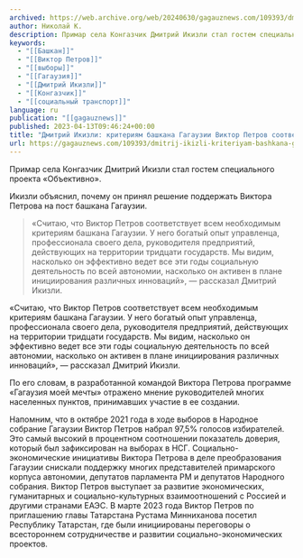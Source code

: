 ```yaml
---
archived: https://web.archive.org/web/20240630/gagauznews.com/109393/dmitrij-ikizli-kriteriyam-bashkana-gagauzii-viktor-petrov-sootvetstvuet-polnostyu.html
author: Николай К.
description: Примар села Конгазчик Дмитрий Икизли стал гостем специального проекта «Объективно». Икизли объяснил, почему он принял решение поддержать Виктора Петрова на пост башкана Гагаузии. «Считаю, что Виктор Петров соответствует всем необходимым критериям башкана Гагаузии. У него богатый опыт управленца, профессионала своего дела, руководителя предприятий, действующих на территории тридцати государств. Мы видим, насколько он эффективно ведет все эти годы социальную деятельность по всей автономии, насколько он активен в плане инициирования различных инноваций», — рассказал Дмитрий Икизли. По его словам, в разработанной командой Виктора Петрова программе «Гагаузия моей мечты» отражено мнение руководителей многих населенных пунктов, принимавших участие в ее создании. Напомним, что в […]
keywords:
  - "[[Башкан]]"
  - "[[Виктор Петров]]"
  - "[[выборы]]"
  - "[[Гагаузия]]"
  - "[[Дмитрий Икизли]]"
  - "[[Конгазчик]]"
  - "[[социальный транспорт]]"
language: ru
publication: "[[gagauznews]]"
published: 2023-04-13T09:46:24+00:00
title: "Дмитрий Икизли: критериям башкана Гагаузии Виктор Петров соответствует полностью"
url: https://gagauznews.com/109393/dmitrij-ikizli-kriteriyam-bashkana-gagauzii-viktor-petrov-sootvetstvuet-polnostyu.html
---
```


Примар села Конгазчик Дмитрий Икизли стал гостем специального проекта «Объективно».

Икизли объяснил, почему он принял решение поддержать Виктора Петрова на пост башкана Гагаузии.

> «Считаю, что Виктор Петров соответствует всем необходимым критериям башкана Гагаузии. У него богатый опыт управленца, профессионала своего дела, руководителя предприятий, действующих на территории тридцати государств. Мы видим, насколько он эффективно ведет все эти годы социальную деятельность по всей автономии, насколько он активен в плане инициирования различных инноваций», — рассказал Дмитрий Икизли.

«Считаю, что Виктор Петров соответствует всем необходимым критериям башкана Гагаузии. У него богатый опыт управленца, профессионала своего дела, руководителя предприятий, действующих на территории тридцати государств. Мы видим, насколько он эффективно ведет все эти годы социальную деятельность по всей автономии, насколько он активен в плане инициирования различных инноваций», — рассказал Дмитрий Икизли.

По его словам, в разработанной командой Виктора Петрова программе «Гагаузия моей мечты» отражено мнение руководителей многих населенных пунктов, принимавших участие в ее создании.

Напомним, что в октябре 2021 года в ходе выборов в Народное собрание Гагаузии Виктор Петров набрал 97,5% голосов избирателей. Это самый высокий в процентном соотношении показатель доверия, который был зафиксирован на выборах в НСГ. Социально-экономические инициативы Виктора Петрова в деле преобразования Гагаузии снискали поддержку многих представителей примарского корпуса автономии, депутатов парламента РМ и депутатов Народного собрания. Виктор Петров выступает за развитие экономических, гуманитарных и социально-культурных взаимоотношений с Россией и другими странами ЕАЭС. В марте 2023 года Виктор Петров по приглашению главы Татарстана Рустама Минниханова посетил Республику Татарстан, где были инициированы переговоры о всестороннем сотрудничестве и развитии социально-экономических проектов.